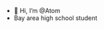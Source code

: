 - 👋 Hi, I’m @Atom
- Bay area high school student 



<!---
AtomEllington/AtomEllington is a ✨ special ✨ repository because its `README.md` (this file) appears on your GitHub profile.
You can click the Preview link to take a look at your changes.
--->
